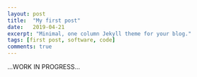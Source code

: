 ```yaml
---
layout: post
title:  "My first post"
date:   2019-04-21
excerpt: "Minimal, one column Jekyll theme for your blog."
tags: [first post, software, code]
comments: true
---
```

...WORK IN PROGRESS...
